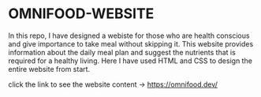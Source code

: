 # OMNIFOOD-WEBSITE
In this repo, I have designed a webiste for those who are health conscious and give importance to take meal without skipping it. This website provides information about the daily meal plan and suggest the nutrients that is required for a healthy living. Here I have used HTML and CSS to design the entire website from start. 

click the link to see the website content -> https://omnifood.dev/
